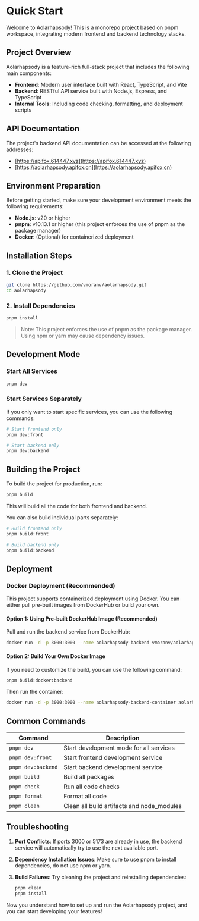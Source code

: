# Quick Start

Welcome to Aolarhapsody! This is a monorepo project based on pnpm workspace, integrating modern frontend and backend technology stacks.

## Project Overview

Aolarhapsody is a feature-rich full-stack project that includes the following main components:

- **Frontend**: Modern user interface built with React, TypeScript, and Vite
- **Backend**: RESTful API service built with Node.js, Express, and TypeScript
- **Internal Tools**: Including code checking, formatting, and deployment scripts

## API Documentation

The project's backend API documentation can be accessed at the following addresses:

- [https://apifox.614447.xyz](https://apifox.614447.xyz)
- [https://aolarhapsody.apifox.cn](https://aolarhapsody.apifox.cn)

## Environment Preparation

Before getting started, make sure your development environment meets the following requirements:

- **Node.js**: v20 or higher
- **pnpm**: v10.13.1 or higher (this project enforces the use of pnpm as the package manager)
- **Docker**: (Optional) for containerized deployment

## Installation Steps

### 1. Clone the Project

```bash
git clone https://github.com/vmoranv/aolarhapsody.git
cd aolarhapsody
```

### 2. Install Dependencies

```bash
pnpm install
```

> Note: This project enforces the use of pnpm as the package manager. Using npm or yarn may cause dependency issues.

## Development Mode

### Start All Services

```bash
pnpm dev
```

### Start Services Separately

If you only want to start specific services, you can use the following commands:

```bash
# Start frontend only
pnpm dev:front

# Start backend only
pnpm dev:backend
```

## Building the Project

To build the project for production, run:

```bash
pnpm build
```

This will build all the code for both frontend and backend.

You can also build individual parts separately:

```bash
# Build frontend only
pnpm build:front

# Build backend only
pnpm build:backend
```

## Deployment

### Docker Deployment (Recommended)

This project supports containerized deployment using Docker. You can either pull pre-built images from DockerHub or build your own.

#### Option 1: Using Pre-built DockerHub Image (Recommended)

Pull and run the backend service from DockerHub:

```bash
docker run -d -p 3000:3000 --name aolarhapsody-backend vmoranv/aolarhapsody-backend
```

#### Option 2: Build Your Own Docker Image

If you need to customize the build, you can use the following command:

```bash
pnpm build:docker:backend
```

Then run the container:

```bash
docker run -d -p 3000:3000 --name aolarhapsody-backend-container aolarhapsody-backend
```

## Common Commands

| Command            | Description                                |
| ------------------ | ------------------------------------------ |
| `pnpm dev`         | Start development mode for all services    |
| `pnpm dev:front`   | Start frontend development service         |
| `pnpm dev:backend` | Start backend development service          |
| `pnpm build`       | Build all packages                         |
| `pnpm check`       | Run all code checks                        |
| `pnpm format`      | Format all code                            |
| `pnpm clean`       | Clean all build artifacts and node_modules |

## Troubleshooting

1. **Port Conflicts**: If ports 3000 or 5173 are already in use, the backend service will automatically try to use the next available port.

2. **Dependency Installation Issues**: Make sure to use pnpm to install dependencies, do not use npm or yarn.

3. **Build Failures**: Try cleaning the project and reinstalling dependencies:
   ```bash
   pnpm clean
   pnpm install
   ```

Now you understand how to set up and run the Aolarhapsody project, and you can start developing your features!
